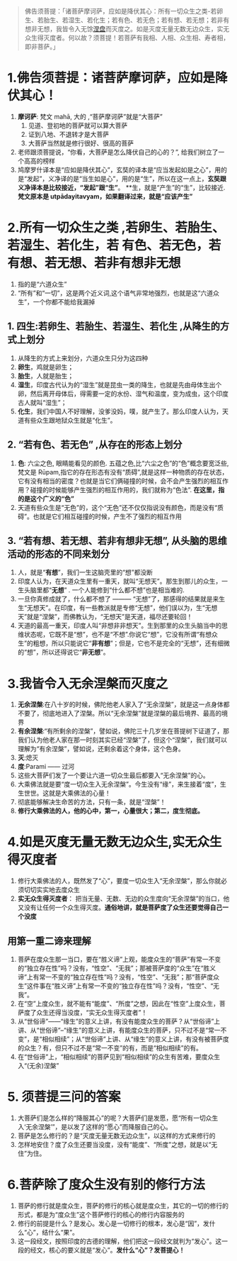 

>佛告须菩提：「诸菩萨摩诃萨，应如是降伏其心：所有一切众生之类-若卵生、若胎生、若湿生、若化生；若有色、若无色；若有想、若无想；若非有想非无想，我皆令入无馀[涅盘](https://www.hrfjw.com/remen/niepan.html)而灭度之。如是灭度无量无数无边众生，实无众生得灭度者。何以故？须菩提！若菩萨有我相、人相、众生相、寿者相，即非菩萨。」



# 1.佛告须菩提：诸菩萨摩诃萨，应如是降伏其心！
1. **摩诃萨**: 梵文 mahā, 大的 ,“菩萨摩诃萨”就是“大菩萨”
	1. 见道、登初地的菩萨就可以算大菩萨
	2. 证到八地、不退转才是大菩萨
	3. 大菩萨当然就是修行很好、很高的菩萨
2. 老师跟须菩提说，“你看，大菩萨是怎么降伏自己的心的？”, 给我们树立了一个高高的榜样
3. 鸠摩罗什译本是“应如是降伏其心”，玄奘的译本是“应当发起如是之心”，用的是“发起”，义净译的是“当生如是心”，用的是“生”，所以在这一点上，**玄奘跟义净译本是比较接近，“发起”跟“生”**。 **生，就是“产生”的“生”，比较接近.**梵文原本是 utpādayitavyam，如果翻译过来，就是“应该产生”**

# 2.**所有一切众生之类 ,若卵生、若胎生、若湿生、若化生，若          有色、若无色，若有想、若无想、若非有想非无想**
1. 指的是“六道众生”
2. “所有”和“一切”，这是两个近义词,这个语气非常地强烈，也就是这“六道众生”，一个你都不能给我漏掉
## 1. 四生:若卵生、若胎生、若湿生、若化生  ,从降生的方式上划分
1. 从降生的方式上来划分，六道众生只分为这四种
2. **卵生**，鸡就是卵生；
3. **胎生**，人就是胎生；
4. **湿生**，印度古代认为的“湿生”就是昆虫一类的降生，也就是先由母体生出个卵，然后离开母体后，得需要一定的水份、湿气和温度，变为成虫，这个印度古人就叫“湿生”；
5. **化生**，我们中国人不好理解，没爹没妈，噗，就产生了。那么印度人认为，天道有些众生跟地狱众生就是“化生”。
## 2. “若有色、若无色” ,从存在的形态上划分
1. **色**:  六尘之色,  眼睛能看见的颜色. 五蕴之色,比“六尘之色”的“色”概念要宽泛些,梵文是 Rūpam,指它的存在形态有没有“质碍”,就是这样一种物质的存在状态，它有没有相当的密度？也就是当它们俩碰撞的时候，会不会产生强烈的相互作用？碰撞的时候能够产生强烈的相互作用的，我们就称为“色法”. **在这里，指的是这个广义的“色”**
2. 天道有些众生是“无色”的，这个“无色”还不仅仅指说没有颜色，而是没有“质碍”。也就是它们相互碰撞的时候，产生不了强烈的相互作用
## 3. “若有想、若无想、若非有想非无想”, 从头脑的思维活动的形态的不同来划分
1. 人，就是“**有想**”，我们一生这脑壳里的“想”都没断
2. 印度人认为，在天道众生里有一重天，就叫“无想天”。那生到那儿的众生，一生头脑里都“**无想**” . 一个人能修到“什么都不想”也是相当难的.
3. 一旦你真修成就了，什么都不想了 ——— “无想”了，那感得的结果就是来生生“无想天”。在印度，有一些教派就是专修“无想”，他们误以为，生“无想天”就是“涅槃”，而佛教认为，“无想天”是天道，福尽还要轮回！
4. 天道的最高一重天，印度人叫“非想非非想天”。生到那里的众生头脑当中的思维状态呢，它既不是“想”，也不是“不想”.你说它“想”，它没有所谓“有想众生”的粗想，所以只能说它“**非有想**”；但是，它也不是完全的“无想”，还有细微的“想”，所以还得说它“**非无想**”。

# 3.我皆令入无余涅槃而灭度之
1. **无余涅槃**:在八十岁的时候，佛陀他老人家入了“无余涅槃”，就是这一点身体都不要了，彻底地进入了涅槃。所以“无余涅槃”就是涅槃的最后境界、最高的境界
2. **有余涅槃**:“有所剩余的涅槃”，譬如说，佛陀三十几岁坐在菩提树下证道了，那我们认为他老人家在那一时刻其实已经“涅槃”了，但这个“涅槃”，我们就可以理解为“有余涅槃”，譬如说，还剩余着这个身体，这个色身。
3. **灭**:熄灭
4. **度**:Parami —— 过河
5. 这些大菩萨们发了一个要让六道一切众生最后都要入“无余涅槃”的心。
6. 大乘佛法就是要“度一切众生入无余涅槃”。今生没有“缘”，来生接着“度”，生生世世。这就是大乘佛法的心量！
7. 彻底能够解决生命苦的方法，只有一条，就是“涅槃”！
8. **修行大乘佛法的人，他的心中，第一，心量很大；第二，度生彻底。**

# 4.如是灭度无量无数无边众生,实无众生得灭度者
1. 修行大乘佛法的人，既然发了“心”，要度一切众生入“无余涅槃”，那么你就必须切切实实地去度众生
2. **实无众生得灭度者**： 把当无量、无数、无边的众生度向“无余涅槃”的当口，他又没有让任何一个众生得灭度。**通俗地讲，就是菩萨度了众生还要觉得自己一个没度**
## 用第一重二谛来理解
1. 菩萨在度众生那一当口，要在“胜义谛”上观，能度众生的“菩萨”有常一不变的“独立存在性”吗？没有，“性空”、“无我”；那被菩萨度的“众生”在“胜义谛”上有常一不变的“独立存在性”吗？没有，“性空”、“无我”；那“菩萨度众生”这件事在“胜义谛”上有常一不变的“独立存在性”吗？没有，“性空”、“无我”。
2. 在“空”上度众生，就不能有“能度”、“所度”之想，因此在“性空”上度众生，菩萨度了众生还得当没度，“实无众生得灭度者”！
3. 从“世俗谛”——“缘生”的意义上讲，有没有能度众生的菩萨？从“世俗谛”上讲、从“世俗谛”–“缘生”的意义上讲，有能度众生的菩萨，只不过不是“常一不变”，是“相似相续”；从“世俗谛”上讲、从“缘生”的意义上讲，有没有被菩萨度的众生？有，但只不过不是“常一不变”的有，而是“相似相续”的有。
4. 在“世俗谛”上，“相似相续”的菩萨见到“相似相续”的众生有苦难，要度众生入“(无余)涅槃”

# 5. 须菩提三问的答案
1. 大菩萨们是怎么样的“降服其心”的呢？大菩萨们是发愿，愿“所有一切众生入‘无余涅槃’”，是以发了这样的“愿心”而降服自己的心。
2. 菩萨是怎么修行的？是“灭度无量无数无边众生”，以这样的方式来修行的
3. 怎样地安住？度了众生还要当没度，没有“能度”、“所度”之想，就是以“无住”为住。

# 6.菩萨除了度众生没有别的修行方法
1. 菩萨的修行就是度众生，菩萨的修行的核心就是度众生，其它的一切的修行的形式，都是为“度众生”这个菩萨修行的核心的修行内容服务的
2. 修行的前提是什么？是发心。发心是一切修行的根本，发心是“因”，发什么“心”，结什么“果”。
3. 这一段经文，按照印度的古德的理解，他们把这一段经文就判为“发心”。这一段的经文，核心的要义就是“发心”。**发什么“心”？发菩提心！**